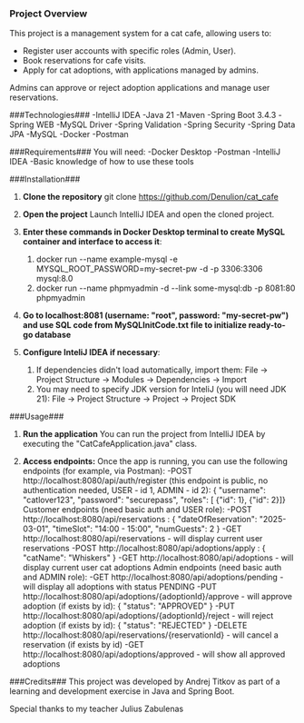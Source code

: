 ### **Project Overview**

This project is a management system for a cat cafe, allowing users to:
- Register user accounts with specific roles (Admin, User).
- Book reservations for cafe visits.
- Apply for cat adoptions, with applications managed by admins.

Admins can approve or reject adoption applications and manage user reservations.

###Technologies###
-IntelliJ IDEA
-Java 21
-Maven
-Spring Boot 3.4.3
	-Spring WEB
	-MySQL Driver
	-Spring Validation
	-Spring Security
	-Spring Data JPA
-MySQL
-Docker
-Postman

###Requirements###
You will need:
-Docker Desktop
-Postman
-IntelliJ IDEA
-Basic knowledge of how to use these tools

###Installation###
1. **Clone the repository** git clone https://github.com/Denulion/cat_cafe

2. **Open the project** Launch IntelliJ IDEA and open the cloned project.

3. **Enter these commands in Docker Desktop terminal to create MySQL container and interface to access it**:
	1) docker run --name example-mysql -e MYSQL_ROOT_PASSWORD=my-secret-pw -d -p 3306:3306 mysql:8.0
	2) docker run --name phpmyadmin -d --link some-mysql:db -p 8081:80 phpmyadmin

4. **Go to localhost:8081 (username: "root", password: "my-secret-pw") and
 use SQL code from MySQLInitCode.txt file to initialize ready-to-go database**

5. **Configure InteliJ IDEA if necessary**:
	1) If dependencies didn't load automatically, import them:
		File -> Project Structure -> Modules -> Dependencies -> Import
	2) You may need to specify JDK version for InteliJ (you will need JDK 21):
		File -> Project Structure -> Project -> Project SDK

###Usage###
1. **Run the application** You can run the project from IntelliJ IDEA
 by executing the "CatCafeApplication.java" class.

2. **Access endpoints:**
    Once the app is running, you can use the following endpoints (for example, via Postman):
	-POST http://localhost:8080/api/auth/register (this endpoint is public, no authentication needed,
		USER - id 1, ADMIN - id 2):
		{
		"username": "catlover123",
		"password": "securepass",
		"roles": [
		{"id": 1},
		{"id": 2}]}
    Customer endpoints (need basic auth and USER role):
	-POST http://localhost:8080/api/reservations :
		{
		"dateOfReservation": "2025-03-01",
		"timeSlot": "14:00 - 15:00",
		"numGuests": 2
		}
	-GET http://localhost:8080/api/reservations - will display current user reservations
	-POST http://localhost:8080/api/adoptions/apply :
		{
		"catName": "Whiskers"
		}
	-GET http://localhost:8080/api/adoptions - will display current user cat adoptions
   Admin endpoints (need basic auth and ADMIN role):
	-GET http://localhost:8080/api/adoptions/pending - will display all adoptions with status PENDING
	-PUT http://localhost:8080/api/adoptions/{adoptionId}/approve - will approve adoption (if exists by id):
		{
		"status": "APPROVED"
		}
	-PUT http://localhost:8080/api/adoptions/{adoptionId}/reject - will reject adoption (if exists by id):
		{
		"status": "REJECTED"
		}
	-DELETE http://localhost:8080/api/reservations/{reservationId} - will cancel a reservation (if exists by id)
	-GET http://localhost:8080/api/adoptions/approved - will show all approved adoptions

###Credits###
This project was developed by Andrej Titkov as part of a learning and development exercise in Java and Spring Boot.

Special thanks to my teacher Julius Zabulenas